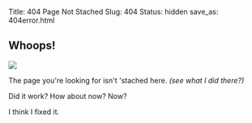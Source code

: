 Title: 404 Page Not Stached
Slug: 404
Status: hidden
save_as: 404error.html
## Whoops!

<img class="img-responsive" src="//drops.albush.com/404-beardnotfound.jpg">

The page you're looking for isn't 'stached here. 
*(see what I did there?)*

Did it work? How about now? Now?

I think I fixed it.
